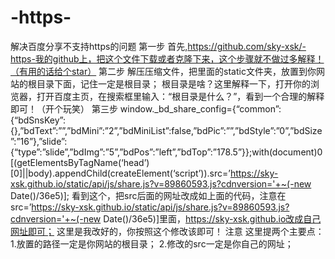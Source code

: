 # -https-
解决百度分享不支持https的问题
第一步
首先,https://github.com/sky-xsk/-https-我的github上，把这个文件下载或者克隆下来，这个步骤就不做过多解释！（有用的话给个star）
第二步
解压压缩文件，把里面的static文件夹，放置到你网站的根目录下面，记住一定是根目录；
根目录是啥？这里解释一下，打开你的浏览器，打开百度主页，在搜索框里输入：“根目录是什么？”，看到一个合理的解释即可！（开个玩笑）
第三步
window._bd_share_config={“common”:{“bdSnsKey”:{},”bdText”:””,”bdMini”:”2”,”bdMiniList”:false,”bdPic”:””,”bdStyle”:”0”,”bdSize”:”16”},”slide”:{“type”:”slide”,”bdImg”:”5”,”bdPos”:”left”,”bdTop”:”178.5”}};with(document)0[(getElementsByTagName(‘head’)[0]||body).appendChild(createElement(‘script’)).src=’https://sky-xsk.github.io/static/api/js/share.js?v=89860593.js?cdnversion='+~(-new Date()/36e5)];
看到这个，把src后面的网址改成如上面的代码，注意在src=’https://sky-xsk.github.io/static/api/js/share.js?v=89860593.js?cdnversion='+~(-new Date()/36e5)]里面，https://sky-xsk.github.io改成自己网址即可；
这里是我改好的，你按照这个修改该即可！
注意
这里提两个主要点：
1.放置的路径一定是你网站的根目录；
2.修改的src一定是你自己的网址；
